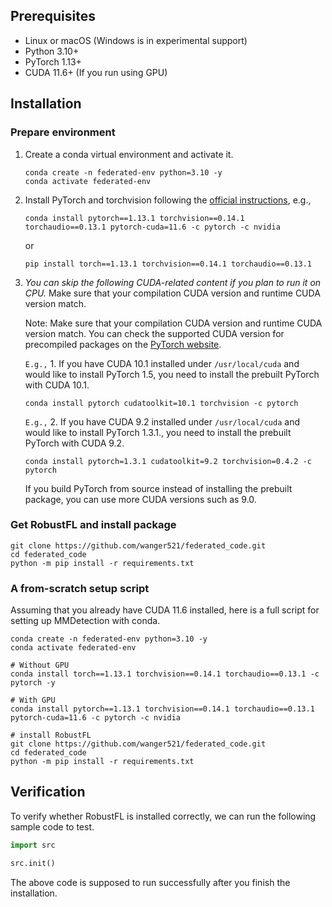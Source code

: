 ## Prerequisites

- Linux or macOS (Windows is in experimental support)
- Python 3.10+
- PyTorch 1.13+
- CUDA 11.6+ (If you run using GPU)

## Installation

### Prepare environment

1. Create a conda virtual environment and activate it.

    ```shell
    conda create -n federated-env python=3.10 -y
    conda activate federated-env
    ```

2. Install PyTorch and torchvision following the [official instructions](https://pytorch.org/), e.g.,

    ```shell
    conda install pytorch==1.13.1 torchvision==0.14.1 torchaudio==0.13.1 pytorch-cuda=11.6 -c pytorch -c nvidia
    ```
    or
    ```shell
    pip install torch==1.13.1 torchvision==0.14.1 torchaudio==0.13.1
    ```

4. _You can skip the following CUDA-related content if you plan to run it on CPU._ Make sure that your compilation CUDA version and runtime CUDA version match. 

    Note: Make sure that your compilation CUDA version and runtime CUDA version match.
    You can check the supported CUDA version for precompiled packages on the [PyTorch website](https://pytorch.org/).

    `E.g.,` 1. If you have CUDA 10.1 installed under `/usr/local/cuda` and would like to install
    PyTorch 1.5, you need to install the prebuilt PyTorch with CUDA 10.1.

    ```shell
    conda install pytorch cudatoolkit=10.1 torchvision -c pytorch
    ```

    `E.g.,` 2. If you have CUDA 9.2 installed under `/usr/local/cuda` and would like to install
    PyTorch 1.3.1., you need to install the prebuilt PyTorch with CUDA 9.2.

    ```shell
    conda install pytorch=1.3.1 cudatoolkit=9.2 torchvision=0.4.2 -c pytorch
    ```

    If you build PyTorch from source instead of installing the prebuilt package,
    you can use more CUDA versions such as 9.0.

### Get RobustFL and install package

```shell
git clone https://github.com/wanger521/federated_code.git
cd federated_code
python -m pip install -r requirements.txt
```

### A from-scratch setup script

Assuming that you already have CUDA 11.6 installed, here is a full script for setting up MMDetection with conda.

```shell
conda create -n federated-env python=3.10 -y
conda activate federated-env

# Without GPU
conda install torch==1.13.1 torchvision==0.14.1 torchaudio==0.13.1 -c pytorch -y

# With GPU
conda install pytorch==1.13.1 torchvision==0.14.1 torchaudio==0.13.1 pytorch-cuda=11.6 -c pytorch -c nvidia

# install RobustFL
git clone https://github.com/wanger521/federated_code.git
cd federated_code
python -m pip install -r requirements.txt
```

## Verification

To verify whether RobustFL is installed correctly, we can run the following sample code to test.

```python
import src

src.init()
```

The above code is supposed to run successfully after you finish the installation.
